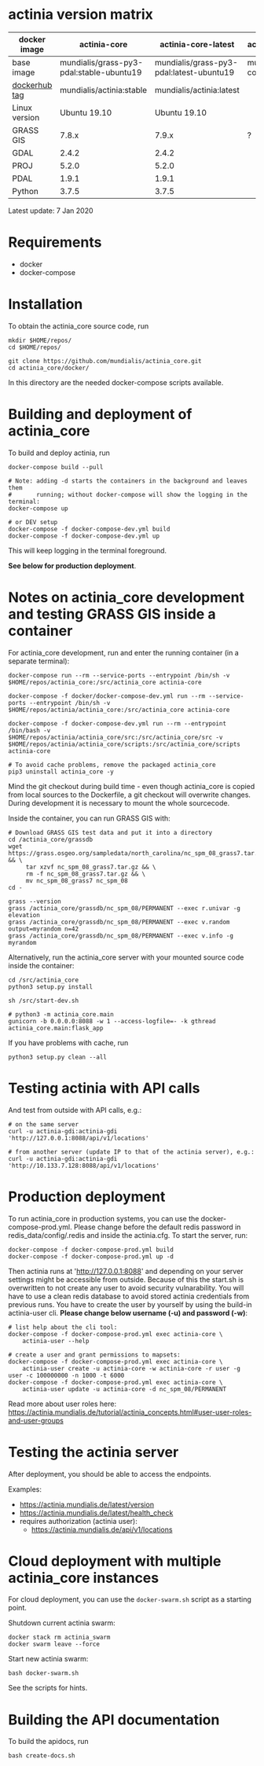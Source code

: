 # actinia version matrix

| docker image  | actinia-core                             | actinia-core-latest                      | actinia-core-dev       | actinia-core-prod           |
|---------------|------------------------------------------|------------------------------------------|------------------------|-----------------------------|
| base image    | mundialis/grass-py3-pdal:stable-ubuntu19 | mundialis/grass-py3-pdal:latest-ubuntu19 | mundialis/actinia-core | mundialis/actinia-core:0.99 |
| [dockerhub tag](https://hub.docker.com/repository/docker/mundialis/actinia-core/tags) | mundialis/actinia:stable | mundialis/actinia:latest |      |       |
| Linux version | Ubuntu 19.10                             | Ubuntu 19.10                             |                        |                             |
| GRASS GIS     | 7.8.x                                    | 7.9.x                                    | ?                      | ?                           |
| GDAL          | 2.4.2                                    | 2.4.2                                    |                        |                             |
| PROJ          | 5.2.0                                    | 5.2.0                                    |                        |                             |
| PDAL          | 1.9.1                                    | 1.9.1                                    |                        |                             |
| Python        | 3.7.5                                    | 3.7.5                                    |                        |                             |

Latest update: 7 Jan 2020

# Requirements

 * docker
 * docker-compose

# Installation

To obtain the actinia_core source code, run

```
mkdir $HOME/repos/
cd $HOME/repos/

git clone https://github.com/mundialis/actinia_core.git
cd actinia_core/docker/
```

In this directory are the needed docker-compose scripts available.

# Building and deployment of actinia_core

To build and deploy actinia, run

```
docker-compose build --pull

# Note: adding -d starts the containers in the background and leaves them
#       running; without docker-compose will show the logging in the terminal:
docker-compose up

# or DEV setup
docker-compose -f docker-compose-dev.yml build
docker-compose -f docker-compose-dev.yml up
```

This will keep logging in the terminal foreground.

__See below for production deployment__.

# Notes on actinia_core development and testing GRASS GIS inside a container

For actinia_core development, run and enter the running container (in a separate terminal):
```
docker-compose run --rm --service-ports --entrypoint /bin/sh -v $HOME/repos/actinia_core:/src/actinia_core actinia-core

docker-compose -f docker/docker-compose-dev.yml run --rm --service-ports --entrypoint /bin/sh -v $HOME/repos/actinia/actinia_core:/src/actinia_core actinia-core

docker-compose -f docker-compose-dev.yml run --rm --entrypoint /bin/bash -v $HOME/repos/actinia/actinia_core/src:/src/actinia_core/src -v $HOME/repos/actinia/actinia_core/scripts:/src/actinia_core/scripts actinia-core

# To avoid cache problems, remove the packaged actinia_core
pip3 uninstall actinia_core -y
```
Mind the git checkout during build time - even though actinia_core is copied from local sources to the Dockerfile, a git checkout will overwrite changes. During development it is necessary to mount the whole sourcecode.

Inside the container, you can run GRASS GIS with:
```
# Download GRASS GIS test data and put it into a directory
cd /actinia_core/grassdb
wget https://grass.osgeo.org/sampledata/north_carolina/nc_spm_08_grass7.tar.gz && \
     tar xzvf nc_spm_08_grass7.tar.gz && \
     rm -f nc_spm_08_grass7.tar.gz && \
     mv nc_spm_08_grass7 nc_spm_08
cd -

grass --version
grass /actinia_core/grassdb/nc_spm_08/PERMANENT --exec r.univar -g elevation
grass /actinia_core/grassdb/nc_spm_08/PERMANENT --exec v.random output=myrandom n=42
grass /actinia_core/grassdb/nc_spm_08/PERMANENT --exec v.info -g myrandom
```

Alternatively, run the actinia_core server with your mounted source code inside the container:

```
cd /src/actinia_core
python3 setup.py install

sh /src/start-dev.sh

# python3 -m actinia_core.main
gunicorn -b 0.0.0.0:8088 -w 1 --access-logfile=- -k gthread actinia_core.main:flask_app

```
If you have problems with cache, run
```
python3 setup.py clean --all
```

# Testing actinia with API calls

And test from outside with API calls, e.g.:

```
# on the same server
curl -u actinia-gdi:actinia-gdi 'http://127.0.0.1:8088/api/v1/locations'

# from another server (update IP to that of the actinia server), e.g.:
curl -u actinia-gdi:actinia-gdi 'http://10.133.7.128:8088/api/v1/locations'
```

# Production deployment

To run actinia_core in production systems, you can use the docker-compose-prod.yml. Please change before the default redis password in redis_data/config/.redis and inside the actinia.cfg. To start the server, run:

```
docker-compose -f docker-compose-prod.yml build
docker-compose -f docker-compose-prod.yml up -d
```
Then actinia runs at 'http://127.0.0.1:8088' and depending on your server settings might be accessible from outside. Because of this the start.sh is overwritten to not create any user to avoid security vulnarability. You will have to use a clean redis database to avoid stored actinia credentials from previous runs. You have to create the user by yourself by using the build-in actinia-user cli. __Please change below username (-u) and password (-w)__:
```
# list help about the cli tool:
docker-compose -f docker-compose-prod.yml exec actinia-core \
    actinia-user --help

# create a user and grant permissions to mapsets:
docker-compose -f docker-compose-prod.yml exec actinia-core \
    actinia-user create -u actinia-core -w actinia-core -r user -g user -c 100000000 -n 1000 -t 6000
docker-compose -f docker-compose-prod.yml exec actinia-core \
    actinia-user update -u actinia-core -d nc_spm_08/PERMANENT
```
Read more about user roles here: https://actinia.mundialis.de/tutorial/actinia_concepts.html#user-user-roles-and-user-groups

# Testing the actinia server

After deployment, you should be able to access the endpoints.

Examples:

* https://actinia.mundialis.de/latest/version
* https://actinia.mundialis.de/latest/health_check
* requires authorization (actinia user):
    * https://actinia.mundialis.de/api/v1/locations

# Cloud deployment with multiple actinia_core instances

For cloud deployment, you can use the `docker-swarm.sh` script as a starting point.

Shutdown current actinia swarm:
```
docker stack rm actinia_swarm
docker swarm leave --force
```
Start new actinia swarm:
```
bash docker-swarm.sh
```
See the scripts for hints.

# Building the API documentation

To build the apidocs, run
```
bash create-docs.sh
```
